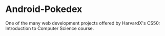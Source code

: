 # Android-Pokedex
One of the many web development projects offered by HarvardX's CS50: Introduction to Computer Science course.

